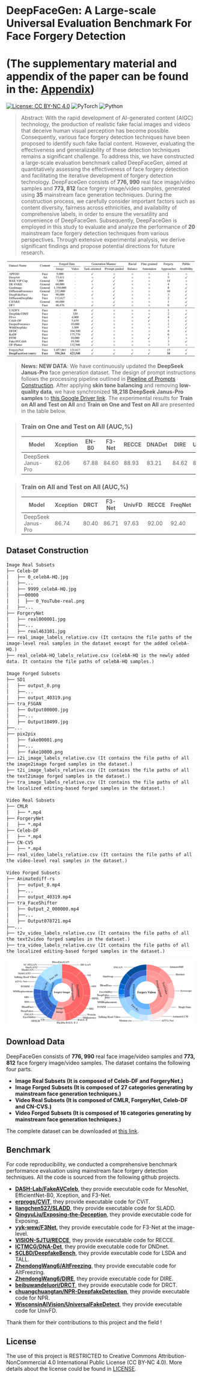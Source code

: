 
# DeepFaceGen: A Large-scale Universal Evaluation Benchmark For Face Forgery Detection

# (The supplementary material and appendix of the paper can be found in the: [Appendix](Appendix.md))
[![License: CC BY-NC 4.0](https://img.shields.io/badge/License-CC_BY--NC_4.0-brightgreen.svg)](https://creativecommons.org/licenses/by-nc/4.0/) ![PyTorch](https://img.shields.io/badge/PyTorch-1.13-brightgreen) ![Python](https://img.shields.io/badge/Python-3.7.2-brightgreen)
> Abstract: With the rapid development of AI-generated content (AIGC) technology, the production of realistic fake facial images and videos that deceive human visual perception has become possible. Consequently, various face forgery detection techniques have been proposed to identify such fake facial content. However, evaluating the effectiveness and generalizability of these detection techniques remains a significant challenge. To address this, we have constructed a large-scale evaluation benchmark called DeepFaceGen, aimed at quantitatively assessing the effectiveness of face forgery detection and facilitating the iterative development of forgery detection technology. DeepFaceGen consists of **776, 990** real face image/video samples and **773, 812** face forgery image/video samples, generated using **35** mainstream face generation techniques. During the construction process, we carefully consider important factors such as content diversity, fairness across ethnicities, and availability of comprehensive labels, in order to ensure the versatility and convenience of DeepFaceGen. Subsequently, DeepFaceGen is employed in this study to evaluate and analyze the performance of **20** mainstream face forgery detection techniques from various perspectives. Through extensive experimental analysis, we derive significant findings and propose potential directions for future research.
<p align="center"> 
<img src="Composition.png">
</p>


>   **News:**
>  **NEW DATA**: We have continuously updated the **DeepSeek Janus-Pro** face generation dataset. The design of prompt instructions follows the processing pipeline outlined in [Pipeline of Prompts Construction](./app3.jpg). After applying **skin tone balancing** and removing **low-quality data**, we have synchronized **18,218 DeepSeek Janus-Pro samples** to [this Google Driver link](https://drive.google.com/file/d/1pL0QoBdg9sS9mVwgL0j-exAR70H5RyCs/view?usp=drive_link).
The experimental results for **Train on All and Test on All** and **Train on One and Test on All** are presented in the table below.

>### Train on One and Test on All (AUC,%)
>
>| Model              | Xception | EN-B0  | F3-Net | RECCE | DNADet | DIRE  | UnivFD | FreqNet | DRCT  | NPR   |
>|--------------------|----------|--------|--------|-------|--------|-------|--------|---------|-------|-------|
>| DeepSeek Janus-Pro | 82.06    | 67.88  | 84.60  | 88.93 | 83.21  | 84.62 | 85.55  | 80.61   | 90.01 | 89.43 |


>### Train on All and Test on All (AUC,%)
>
>| Model              | Xception | DRCT   | F3-Net | UnivFD | RECCE | FreqNet | EN-B0  | DIRE  | DNADet | NPR   |
>|--------------------|----------|--------|--------|--------|-------|---------|--------|-------|--------|-------|
>| DeepSeek Janus-Pro | 86.74    | 80.40  | 86.71  | 97.63  | 92.00 | 92.40   | 87.42  | 91.44 | 92.45  | 93.60 |





## Dataset Construction
```
Image Real Subsets 
├── Celeb-DF
│   ├── 0_celebA-HQ.jpg
│   ├──...
│   ├── 9999_celebA-HQ.jpg
│   ├──00000
│   │  ├── 0_YouTube-real.png
│   ├──...
├── ForgeryNet
│   ├── real000001.jpg
│   ├──...
│   ├── real463101.jpg
├── real_image_labels_relative.csv (It contains the file paths of the image-level real samples in the dataset except for the added celebA-HQ.)
├── real_celebA-HQ_labels_relative.csv (celebA-HQ is the newly added data. It contains the file paths of celebA-HQ samples.)

Image Forged Subsets 
├── SD1
│   ├── output_0.png
│   ├──...
│   ├── output_40319.png
├── tra_FSGAN
│   ├── Output00000.jpg
│   ├──...
│   ├── Output10499.jpg
├──...
├── pix2pix
│   ├── fake00001.png
│   ├──...
│   ├── fake10000.png
├── i2i_image_labels_relative.csv (It contains the file paths of all the image2image forged samples in the dataset.)
├── t2i_image_labels_relative.csv (It contains the file paths of all the text2image forged samples in the dataset.)
├── tra_image_labels_relative.csv (It contains the file paths of all the localized editing-based forged samples in the dataset.)

Video Real Subsets 
├── CMLR
│   ├── *.mp4
├── ForgeryNet
│   ├── *.mp4
├── Celeb-DF
│   ├── *.mp4
├── CN-CVS
│   ├── *.mp4
├── real_video_labels_relative.csv (It contains the file paths of all the video-level real samples in the dataset.)

Video Forged Subsets 
├── Animatediff-rs
│   ├── output_0.mp4
│   ├──...
│   ├── output_40319.mp4
├── tra_FaceShifter
│   ├── Output_2_000000.mp4
│   ├──...
│   ├── Output078721.mp4
├──...
├── t2v_video_labels_relative.csv (It contains the file paths of all the text2video forged samples in the dataset.)
├── tra_video_labels_relative.csv (It contains the file paths of all the localized editing-based forged samples in the dataset.)
```
<p align="center"> 
<img src="dataset.png">
</p>

## Download Data
DeepFaceGen consists of **776, 990** real face image/video samples and **773, 812** face forgery image/video samples. The dataset contains the following four parts.
   - **Image Real Subsets (It is composed of Celeb-DF and ForgeryNet.)**
   - **Image Forged Subsets (It is composed of 27 categories generating by mainstream face generation techniques.)**
   - **Video Real Subsets (It is composed of CMLR, ForgeryNet, Celeb-DF and CN-CVS.)**
   - **Video Forged Subsets (It is composed of 16 categories generating by mainstream face generation techniques.)**

The complete dataset can be downloaded at [this link](https://openxlab.org.cn/datasets/hengrui/DeepFaceGen).
## Benchmark
For code reproducibility, we conducted a comprehensive benchmark performance evaluation using mainstream face forgery detection techniques. All the code is sourced from the following github projects. 
- **[DASH-Lab/FakeAVCeleb](https://github.com/DASH-Lab/FakeAVCeleb)**, they provide executable code for MesoNet, EfficientNet-B0, Xception, and F3-Net.
- **[erprogs/CViT](https://github.com/erprogs/CViT)**, they provide executable code for CViT.
- **[liangchen527/SLADD](https://github.com/liangchen527/SLADD)**, they provide executable code for SLADD.
- **[QingyuLiu/Exposing-the-Deception](https://github.com/QingyuLiu/Exposing-the-Deception)**, they provide executable code for Exposing.
- **[yyk-wew/F3Net](https://github.com/yyk-wew/F3Net/tree/main)**, they provide executable code for F3-Net at the image-level.
- **[VISION-SJTU/RECCE](https://github.com/VISION-SJTU/RECCE)**, they provide executable code for RECCE.
- **[ICTMCG/DNA-Det](https://github.com/ICTMCG/DNA-Det)**, they provide executable code for DNDnet.
- **[SCLBD/DeepfakeBench](https://github.com/sclbd/deepfakebench)**, they provide executable code for LSDA and TALL.
- **[ZhendongWang6/AltFreezing](https://github.com/ZhendongWang6/AltFreezing)**, they provide executable code for AltFreezing.
- **[ZhendongWang6/DIRE](https://github.com/ZhendongWang6/DIRE)**, they provide executable code for DIRE.
- **[beibuwandeluori/DRCT](https://github.com/beibuwandeluori/DRCT)**, they provide executable code for DRCT.
- **[chuangchuangtan/NPR-DeepfakeDetection](https://github.com/chuangchuangtan/NPR-DeepfakeDetection)**, they provide executable code for NPR.
- **[WisconsinAIVision/UniversalFakeDetect](https://github.com/WisconsinAIVision/UniversalFakeDetect)**, they provide executable code for UnivFD.

Thank them for their contributions to this project and the field !
## License
The use of this project is RESTRICTED to Creative Commons Attribution-NonCommercial 4.0 International Public License (CC BY-NC 4.0). More details about the license could be found in [LICENSE](https://creativecommons.org/licenses/by-nc/4.0/).
